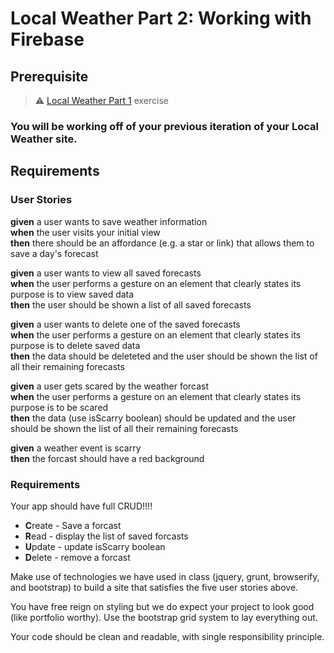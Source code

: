 # Local Weather Part 2: Working with Firebase

## Prerequisite

> :warning: [Local Weather Part 1](part1.md) exercise

### You will be working off of your previous iteration of your Local Weather site.

## Requirements

### User Stories

**given** a user wants to save weather information<br/>
**when** the user visits your initial view<br/>
**then** there should be an affordance (e.g. a star or link) that allows them to save a day's forecast

**given** a user wants to view all saved forecasts<br/>
**when** the user performs a gesture on an element that clearly states its purpose is to view saved data<br/>
**then** the user should be shown a list of all saved forecasts

**given** a user wants to delete one of the saved forecasts<br/>
**when** the user performs a gesture on an element that clearly states its purpose is to delete saved data<br/>
**then** the data should be deleteted and the user should be shown the list of all their remaining forecasts

**given** a user gets scared by the weather forcast<br/>
**when** the user performs a gesture on an element that clearly states its purpose is to be scared<br/>
**then** the data (use isScarry boolean) should be updated and the user should be shown the list of all their remaining forecasts

**given** a weather event is scarry<br/>
**then** the forcast should have a red background

### Requirements
Your app should have full CRUD!!!!
* **C**reate - Save a forcast
* **R**ead - display the list of saved forcasts
* **U**pdate - update isScarry boolean
* **D**elete - remove a forcast

Make use of technologies we have used in class (jquery, grunt, browserify, and bootstrap) to build a site that satisfies the five user stories above.

You have free reign on styling but we do expect your project to look good (like portfolio worthy).  Use the bootstrap grid system to lay everything out.

Your code should be clean and readable, with single responsibility principle.
